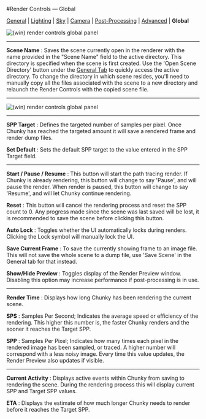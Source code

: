 #Render Controls &mdash; Global

[General][0] | [Lighting][1] | [Sky][2] | [Camera][3] | [Post-Processing][4] | [Advanced][5] | **Global**

[0]: /old-chunky-docs/render_controls_general.html
[1]: /old-chunky-docs/render_controls_lighting.html
[2]: /old-chunky-docs/render_controls_sky.html
[3]: /old-chunky-docs/render_controls_camera.html
[4]: /old-chunky-docs/render_controls_post-processing.html
[5]: /old-chunky-docs/render_controls_advanced.html
[6]: /old-chunky-docs/render_controls_global.html

![(win) render controls global panel](/old-chunky-docs/render_controls_global-01.png)

----

**Scene Name**
:   Saves the scene currently open in the renderer with the name provided in the "Scene Name" field to the active directory. This directory is specified when the scene is first created. Use the 'Open Scene Directory' button under the [General Tab][10] to quickly access the active directory. To change the directory in which scene resides, you'll need to manually copy all the files associated with the scene to a new directory and relaunch the Render Controls with the copied scene file.

----

![(win) render controls global panel](/old-chunky-docs/render_controls_global-02.png)

----

**SPP Target**
:   Defines the targeted number of samples per pixel. Once Chunky has reached the targeted amount it will save a rendered frame and render dump files.

**Set Default**
:   Sets the default SPP target to the value entered in the SPP Target field.

----

**Start / Pause / Resume**
:   This button will start the path tracing render. If Chunky is already rendering, this button will change to say 'Pause', and will pause the render. When render is paused, this button will change to say 'Resume', and will let Chunky continue rendering.

**Reset**
:   This button will cancel the rendering process and reset the SPP count to 0. Any progress made since the scene was last saved will be lost, it is recommended to save the scene before clicking this button.

**Auto Lock**
:   Toggles whether the UI automatically locks during renders. Clicking the Lock symbol will manually lock the UI.

**Save Current Frame**
:   To save the currently showing frame to an image file. This will not save the whole scene to a dump file, use 'Save Scene' in the General tab for that instead.

**Show/Hide Preview**
:   Toggles display of the Render Preview window. Disabling this option may increase performance if post-processing is in use.

----

**Render Time**
:   Displays how long Chunky has been rendering the current scene.

**SPS**
:   Samples Per Second; Indicates the average speed or efficiency of the rendering. This higher this number is, the faster Chunky renders and the sooner it reaches the Target SPP.

**SPP**
:   Samples Per Pixel; Indicates how many times each pixel in the rendered image has been sampled, or traced. A higher number will correspond with a less noisy image. Every time this value updates, the Render Preview also updates if visible.

----

**Current Activity**
:   Displays active events within Chunky from saving to rendering the scene. During the rendering process this will display current SPP and Target SPP values.

**ETA**
:   Displays the estimate of how much longer Chunky needs to render before it reaches the Target SPP.

[10]: /old-chunky-docs/render_controls_general.html
